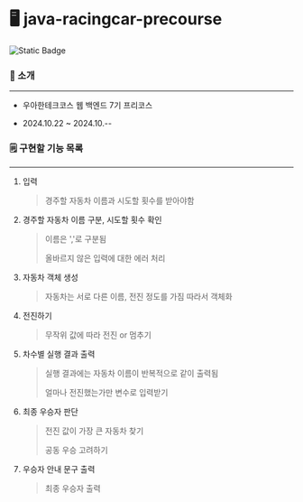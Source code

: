 # 🖥️ java-racingcar-precourse

![Static Badge](https://img.shields.io/badge/woowa-2week-green)

### 👀 소개

<hr>

- 우아한테크코스 웹 백엔드 7기 프리코스

- 2024.10.22 ~ 2024.10.--

### 🗒️ 구현할 기능 목록

<hr>

1. 입력
   > 경주할 자동차 이름과 시도할 횟수를 받아야함

2. 경주할 자동차 이름 구분, 시도할 횟수 확인
   > 이름은 ','로 구분됨
   >
   > 올바르지 않은 입력에 대한 에러 처리

3. 자동차 객체 생성
   > 자동차는 서로 다른 이름, 전진 정도를 가짐 따라서 객체화

4. 전진하기
   > 무작위 값에 따라 전진 or 멈추기

5. 차수별 실행 결과 출력
   > 실행 결과에는 자동차 이름이 반복적으로 같이 출력됨
   >
   > 얼마나 전진했는가만 변수로 입력받기

6. 최종 우승자 판단
   > 전진 값이 가장 큰 자동차 찾기
   >
   > 공동 우승 고려하기

7. 우승자 안내 문구 출력
   > 최종 우승자 출력